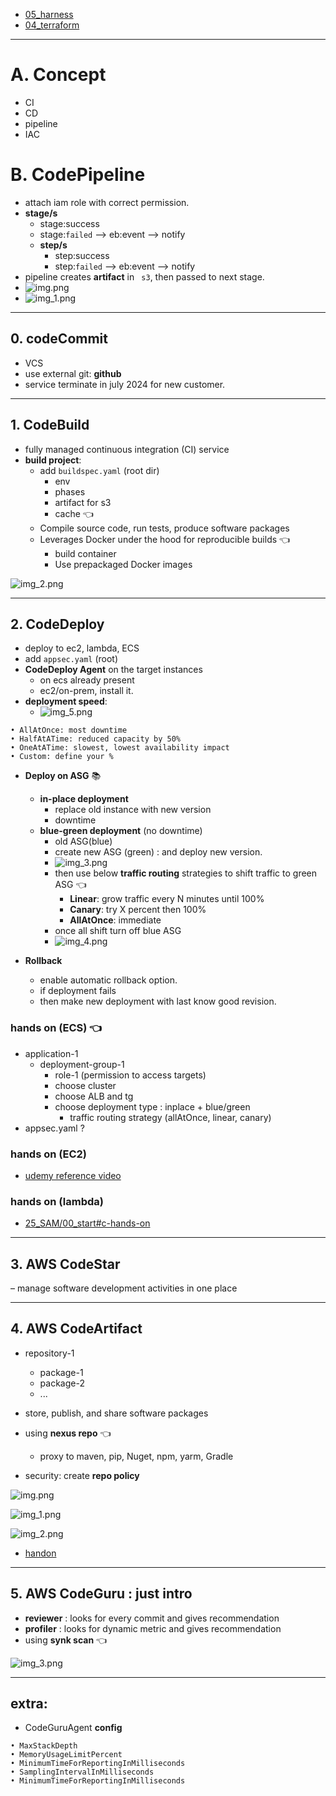 - [05_harness](../../05_harness)
- [04_terraform](../../04_terraform)
---
# A. Concept
- CI
- CD
- pipeline
- IAC

# B. CodePipeline
- attach iam role with correct permission.
- **stage/s**
  - stage:success
  - stage:`failed` --> eb:event --> notify
  - **step/s**
    - step:success
    - step:`failed` --> eb:event --> notify
- pipeline creates **artifact** in ` s3`, then passed to next stage.
- ![img.png](../99_img/dva/ci_cd/01/img.png)
- ![img_1.png](../99_img/dva/ci_cd/01/img_1.png)

---
## 0. codeCommit
- VCS
- use external git: **github**
- service terminate in july 2024 for new customer.

---
## 1. CodeBuild
- fully managed continuous integration (CI) service
- **build project**:
  - add `buildspec.yaml` (root dir)
    - env
    - phases
    - artifact for s3
    - cache :point_left:
  - Compile source code, run tests, produce software packages
  - Leverages Docker under the hood for reproducible builds :point_left:
    - build container
    - Use prepackaged Docker images
    
![img_2.png](../99_img/dva/ci_cd/01/img_2.png)

---    
## 2. CodeDeploy
- deploy to ec2, lambda, ECS
- add `appsec.yaml` (root)
- **CodeDeploy Agent** on the target instances
  - on ecs already present
  - ec2/on-prem, install it.
- **deployment speed**:
  - ![img_5.png](../99_img/dva/ci_cd/01/img_5.png)
```
• AllAtOnce: most downtime
• HalfAtATime: reduced capacity by 50%
• OneAtATime: slowest, lowest availability impact
• Custom: define your %
```
- **Deploy on ASG** :books:
  - **in-place deployment**
    - replace old instance with new version
    - downtime
  - **blue-green deployment** (no downtime)
    - old ASG(blue)
    - create new ASG (green) : and deploy new version.
    - ![img_3.png](../99_img/dva/ci_cd/01/img_3.png)
    - then use below **traffic routing**  strategies to shift traffic to green ASG :point_left:
      - **Linear**: grow traffic every N minutes until 100%
      - **Canary**: try X percent then 100%
      - **AllAtOnce**: immediate
    - once all shift turn off blue ASG
    - ![img_4.png](../99_img/dva/ci_cd/01/img_4.png)

- **Rollback**
  - enable automatic rollback option.
  - if deployment fails
  - then make new deployment with last know good revision.
  
### hands on (ECS) :point_left:
- application-1
  - deployment-group-1
    - role-1 (permission to access targets)
    - choose cluster
    - choose ALB and tg
    - choose deployment type : inplace + blue/green
      - traffic routing strategy (allAtOnce, linear, canary)
- appsec.yaml ?
      
### hands on (EC2)
- [udemy reference video](https://www.udemy.com/course/aws-certified-developer-associate-dva-c01/learn/lecture/11851340#overview)

### hands on (lambda)
- [25_SAM/00_start#c-hands-on](25_SAM.md#3-deploy-lambda-function-v2-using-codedeploybluegreen)
---
## 3. AWS CodeStar 
– manage software development activities in one place

---
## 4. AWS CodeArtifact 
- repository-1
  - package-1
  - package-2
  - ...
- store, publish, and share software packages
- using **nexus repo** :point_left:
  - proxy to maven, pip, Nuget, npm, yarm, Gradle

- security: create **repo policy**

![img.png](../99_img/dva/ci_cd/02/img.png)

![img_1.png](../99_img/dva/ci_cd/02/img_1.png)

![img_2.png](../99_img/dva/ci_cd/02/img_2.png)

- [handon](https://www.udemy.com/course/aws-certified-developer-associate-dva-c01/learn/lecture/36528108#overview)

---
## 5. AWS CodeGuru : just intro
- **reviewer** : looks for every commit and gives recommendation
- **profiler** : looks for dynamic metric and gives recommendation
- using **synk scan** :point_left:

![img_3.png](../99_img/dva/ci_cd/02/img_3.png)

---
## extra: 
- CodeGuruAgent **config** 
```
• MaxStackDepth 
• MemoryUsageLimitPercent 
• MinimumTimeForReportingInMilliseconds 
• SamplingIntervalInMilliseconds 
• MinimumTimeForReportingInMilliseconds
```